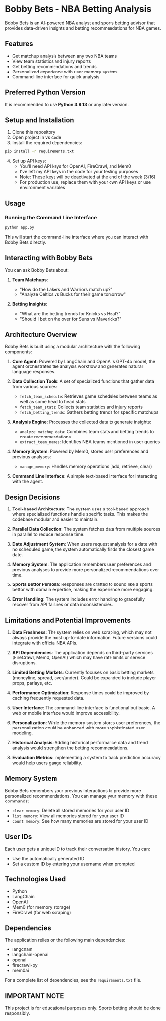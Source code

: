 # Bobby Bets - NBA Betting Analysis

Bobby Bets is an AI-powered NBA analyst and sports betting advisor that provides data-driven insights and betting recommendations for NBA games.

## Features

- Get matchup analysis between any two NBA teams
- View team statistics and injury reports
- Get betting recommendations and trends
- Personalized experience with user memory system
- Command-line interface for quick analysis

## Preferred Python Version 

It is recommended to use **Python 3.9.13** or any later version.

## Setup and Installation

1. Clone this repository
2. Open project in vs code
3. Install the required dependencies:

```bash
pip install -r requirements.txt
```

4. Set up API keys:
   - You'll need API keys for OpenAI, FireCrawl, and Mem0
   - I've left my API keys in the code for your testing purposes
   - Note: These keys will be deactivated at the end of the week (3/16)
   - For production use, replace them with your own API keys or use environment variables

## Usage

### Running the Command Line Interface

```bash
python app.py
```

This will start the command-line interface where you can interact with Bobby Bets directly.

## Interacting with Bobby Bets

You can ask Bobby Bets about:

1. **Team Matchups**: 
   - "How do the Lakers and Warriors match up?"
   - "Analyze Celtics vs Bucks for their game tomorrow"

2. **Betting Insights**:
   - "What are the betting trends for Knicks vs Heat?"
   - "Should I bet on the over for Suns vs Mavericks?"

## Architecture Overview

Bobby Bets is built using a modular architecture with the following components:

1. **Core Agent**: Powered by LangChain and OpenAI's GPT-4o model, the agent orchestrates the analysis workflow and generates natural language responses.

2. **Data Collection Tools**: A set of specialized functions that gather data from various sources:
   - `fetch_team_schedule`: Retrieves game schedules between teams as well as some head to head stats
   - `fetch_team_stats`: Collects team statistics and injury reports
   - `fetch_betting_trends`: Gathers betting trends for specific matchups

3. **Analysis Engine**: Processes the collected data to generate insights:
   - `analyze_matchup_data`: Combines team stats and betting trends to create recommendations
   - `extract_team_names`: Identifies NBA teams mentioned in user queries

4. **Memory System**: Powered by Mem0, stores user preferences and previous analyses:
   - `manage_memory`: Handles memory operations (add, retrieve, clear)

5. **Command Line Interface**: A simple text-based interface for interacting with the agent.

## Design Decisions

1. **Tool-based Architecture**: The system uses a tool-based approach where specialized functions handle specific tasks. This makes the codebase modular and easier to maintain.

2. **Parallel Data Collection**: The system fetches data from multiple sources in parallel to reduce response time.

3. **Date Adjustment System**: When users request analysis for a date with no scheduled game, the system automatically finds the closest game date.

4. **Memory System**: The application remembers user preferences and previous analyses to provide more personalized recommendations over time.

5. **Sports Bettor Persona**: Responses are crafted to sound like a sports bettor with domain expertise, making the experience more engaging.

6. **Error Handling**: The system includes error handling to gracefully recover from API failures or data inconsistencies.

## Limitations and Potential Improvements

1. **Data Freshness**: The system relies on web scraping, which may not always provide the most up-to-date information. Future versions could integrate with official NBA APIs.

2. **API Dependencies**: The application depends on third-party services (FireCrawl, Mem0, OpenAI) which may have rate limits or service disruptions.

3. **Limited Betting Markets**: Currently focuses on basic betting markets (moneyline, spread, over/under). Could be expanded to include player props, parlays, etc.

4. **Performance Optimization**: Response times could be improved by caching frequently requested data.

5. **User Interface**: The command-line interface is functional but basic. A web or mobile interface would improve accessibility.

6. **Personalization**: While the memory system stores user preferences, the personalization could be enhanced with more sophisticated user modeling.

7. **Historical Analysis**: Adding historical performance data and trend analysis would strengthen the betting recommendations.

8. **Evaluation Metrics**: Implementing a system to track prediction accuracy would help users gauge reliability.

## Memory System

Bobby Bets remembers your previous interactions to provide more personalized recommendations. You can manage your memory with these commands:

- `clear memory`: Delete all stored memories for your user ID
- `list memory`: View all memories stored for your user ID
- `count memory`: See how many memories are stored for your user ID

## User IDs

Each user gets a unique ID to track their conversation history. You can:
- Use the automatically generated ID
- Set a custom ID by entering your username when prompted

## Technologies Used

- Python
- LangChain
- OpenAI
- Mem0 (for memory storage)
- FireCrawl (for web scraping)

## Dependencies

The application relies on the following main dependencies:
- langchain
- langchain-openai
- openai
- firecrawl-py
- mem0ai

For a complete list of dependencies, see the `requirements.txt` file.

## IMPORTANT NOTE

This project is for educational purposes only. Sports betting should be done responsibly. 
